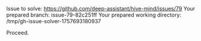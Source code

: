 Issue to solve: https://github.com/deep-assistant/hive-mind/issues/79
Your prepared branch: issue-79-82c251ff
Your prepared working directory: /tmp/gh-issue-solver-1757693180937

Proceed.